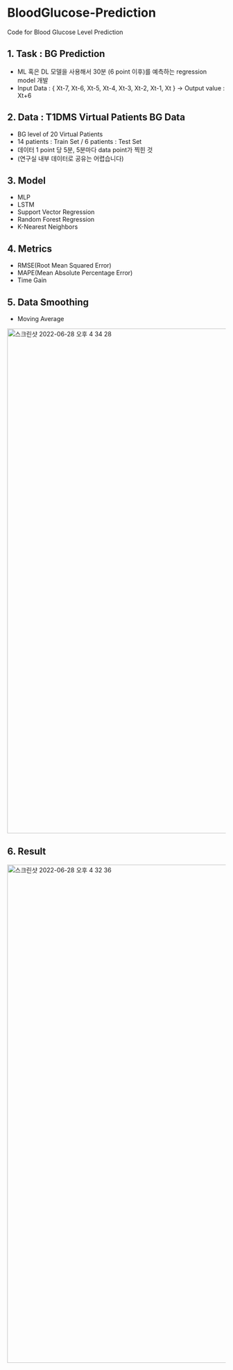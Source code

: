 # BloodGlucose-Prediction
Code for Blood Glucose Level Prediction


## 1. Task : BG Prediction
- ML 혹은 DL 모델을 사용해서 30분 (6 point 이후)를 예측하는 regression model 개발
- Input Data : { Xt-7, Xt-6, Xt-5, Xt-4, Xt-3, Xt-2, Xt-1, Xt } -> Output value : Xt+6


## 2. Data : T1DMS Virtual Patients BG Data
- BG level of 20 Virtual Patients 
- 14 patients : Train Set / 6 patients : Test Set
- 데이터 1 point 당 5분, 5분마다 data point가 찍힌 것
- (연구실 내부 데이터로 공유는 어렵습니다)

## 3. Model 
- MLP
- LSTM
- Support Vector Regression
- Random Forest Regression
- K-Nearest Neighbors

## 4. Metrics
- RMSE(Root Mean Squared Error)
- MAPE(Mean Absolute Percentage Error)
- Time Gain 

## 5. Data Smoothing
- Moving Average
<img width="1162" alt="스크린샷 2022-06-28 오후 4 34 28" src="https://user-images.githubusercontent.com/50793789/176120739-d7624f8c-6ca9-4394-9d0c-fc0941b45320.png">

## 6. Result
<img width="1147" alt="스크린샷 2022-06-28 오후 4 32 36" src="https://user-images.githubusercontent.com/50793789/176120346-478b9ab6-494c-4beb-b4bb-b267cf295813.png">





